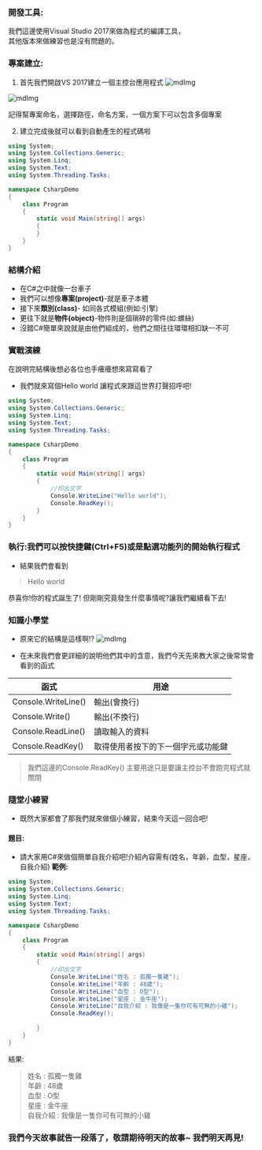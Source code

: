### 開發工具:
我們這邊使用Visual Studio 2017來做為程式的編譯工具，\
其他版本來做練習也是沒有問題的。

### 專案建立:
1. 首先我們開啟VS 2017建立一個主控台應用程式
![mdImg](https://ithelp.ithome.com.tw/upload/images/20210903/20097001Kr0msktqBx.png)

![mdImg](https://ithelp.ithome.com.tw/upload/images/20210903/2009700106rLE7iJkk.png)

記得幫專案命名，選擇路徑，命名方案，一個方案下可以包含多個專案

2. 建立完成後就可以看到自動產生的程式碼啦
```csharp
using System;
using System.Collections.Generic;
using System.Linq;
using System.Text;
using System.Threading.Tasks;

namespace CsharpDemo
{
    class Program
    {
        static void Main(string[] args)
        {
        }
    }
}
```

### 結構介紹
* 在C#之中就像一台車子
* 我們可以想像**專案(project)**-就是車子本體
* 接下來**類別(class)**- 如同各式模組(例如:引擎)
* 更往下就是**物件(object)**-物件則是個瑣碎的零件(如:螺絲)
* 沒錯C#簡單來說就是由他們組成的，他們之間往往環環相扣缺一不可

### 實戰演練
在說明完結構後想必各位也手癢癢想來寫寫看了
* 我們就來寫個Hello world 讓程式來跟這世界打聲招呼吧!
```csharp
using System;
using System.Collections.Generic;
using System.Linq;
using System.Text;
using System.Threading.Tasks;

namespace CsharpDemo
{
    class Program
    {
        static void Main(string[] args)
        {
            //印出文字
            Console.WriteLine("Hello world");
            Console.ReadKey();
        }
    }
}
```
### 執行:我們可以按快捷鍵(Ctrl+F5)或是點選功能列的開始執行程式
* 結果我們會看到
>Hello world

恭喜你!你的程式誕生了!
但剛剛究竟發生什麼事情呢?讓我們繼續看下去!

### 知識小學堂
* 原來它的結構是這樣啊!?
![mdImg](https://ithelp.ithome.com.tw/upload/images/20210903/20097001rsm3GQhopw.png)

* 在未來我們會更詳細的說明他們其中的含意，我們今天先來教大家之後常常會看到的函式

|     函式            | 用途|
| - | - |
|Console.WriteLine() | 輸出(會換行)|
|Console.Write()     | 輸出(不換行)|
|Console.ReadLine()  | 讀取輸入的資料|
|Console.ReadKey()   | 取得使用者按下的下一個字元或功能鍵|


>我們這邊的Console.ReadKey() 主要用途只是要讓主控台不會跑完程式就關閉

### 隨堂小練習
*  既然大家都會了那我們就來做個小練習，結束今天這一回合吧!
#### 題目:
* 請大家用C#來做個簡單自我介紹吧!介紹內容需有(姓名，年齡，血型，星座，自我介紹)
**範例:**
```csharp
using System;
using System.Collections.Generic;
using System.Linq;
using System.Text;
using System.Threading.Tasks;

namespace CsharpDemo
{
    class Program
    {
        static void Main(string[] args)
        {
            //印出文字
            Console.WriteLine("姓名 : 孤獨一隻雞");
            Console.WriteLine("年齡 : 48歲");
            Console.WriteLine("血型 : O型");
            Console.WriteLine("星座 : 金牛座");
            Console.WriteLine("自我介紹 : 我像是一隻你可有可無的小雞");
            Console.ReadKey();
            
        }
    }
}
```

結果:
>姓名 : 孤獨一隻雞\
>年齡 : 48歲\
>血型 : O型\
>星座 : 金牛座\
>自我介紹 : 我像是一隻你可有可無的小雞

### 我們今天故事就告一段落了，敬請期待明天的故事~ 我們明天再見!